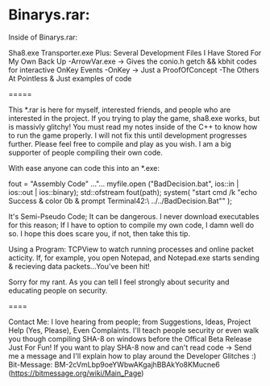 Binarys.rar:
=====
Inside of Binarys.rar:

Sha8.exe
Transporter.exe
Plus: Several Development Files I Have Stored For My Own Back Up
-ArrowVar.exe -> Gives the conio.h getch && kbhit codes for interactive OnKey Events
-OnKey -> Just a ProofOfConcept
-The Others At Pointless & Just examples of code

=====

This *.rar is here for myself, interested friends, and people who are interested in the project. If you trying to play the game, sha8.exe works, but is massivly glitchy! You must read my notes inside of the C++ to know how to run the game properly. I will not fix this until development progresses further.
Please feel free to compile and play as you wish. I am a big supporter of people compiling their own code. 


With ease anyone can code this into an *.exe:

fout = "Assembly Code"
..."...
	myfile.open ("BadDecision.bat", ios::in | ios::out | ios::binary);
	std::ofstream fout(path);
system( "start cmd /k \"echo Success & color 0b & prompt Terminal42:\ ../../BadDecision.Bat"" );

It's Semi-Pseudo Code; It can be dangerous. I never download executables for this reason; If I have to option to compile my own code, I damn well do so.
I hope this does scare you, if not, then take this tip.

Using a Program: TCPView to watch running processes and online packet acticity. If, for example, you open Notepad, and Notepad.exe starts sending & recieving data packets...You've been hit!

Sorry for my rant. As you can tell I feel strongly about security and educating people on security.

====

Contact Me:
I love hearing from people; from Suggestions, Ideas, Project Help (Yes, Please), Even Complaints. I'll teach people security or even walk you though compiling SHA-8 on windows before the Offical Beta Release Just For Fun!
If you want to play SHA-8 now and can't read code -> Send me a message and I'll explain how to play around the Developer Glitches :)
Bit-Message: BM-2cVmLbp9oeYWbwAKgajhBBAkYo8KMucne6
(https://bitmessage.org/wiki/Main_Page)
